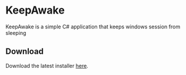 # KeepAwake
KeepAwake is a simple C# application that keeps windows session from sleeping

## Download
Download the latest installer <a href="https://github.com/t3knoid/KeepAwake/releases/download/1.0.0/KeepAwake_setup.exe>=">here</a>.

